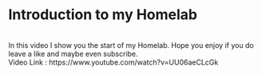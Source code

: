 # Introduction to my Homelab
<br>
In this video I show you the start of my Homelab. Hope you enjoy if you do leave a like and maybe even subscribe. <br>
Video Link : https://www.youtube.com/watch?v=UU06aeCLcGk <br>